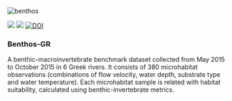 ![benthos](https://user-images.githubusercontent.com/21544603/29383281-8bf1e4cc-82d8-11e7-8862-1f67cf1c0470.jpg)

![](https://img.shields.io/badge/Dataset-BenthosGR-blue.svg)
![](https://img.shields.io/badge/BQE-Macroinvertebrates-green.svg)
[![DOI](https://zenodo.org/badge/87625028.svg)](https://zenodo.org/badge/latestdoi/87625028)

### Benthos-GR

A benthic-macroinvertebrate benchmark dataset collected from May 2015 to October 2015 in 6 Greek rivers. It consists of 380 microhabitat observations (combinations of flow velocity, water depth, substrate type and water temperature). Each microhabitat sample is related with habitat suitability, calculated using benthic-invertebrate metrics.
